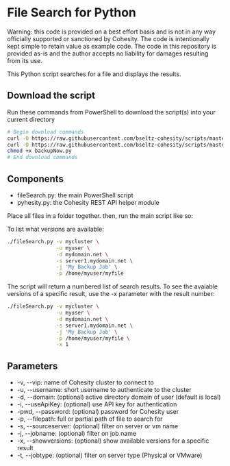 # File Search for Python

Warning: this code is provided on a best effort basis and is not in any way officially supported or sanctioned by Cohesity. The code is intentionally kept simple to retain value as example code. The code in this repository is provided as-is and the author accepts no liability for damages resulting from its use.

This Python script searches for a file and displays the results.

## Download the script

Run these commands from PowerShell to download the script(s) into your current directory

```bash
# Begin download commands
curl -O https://raw.githubusercontent.com/bseltz-cohesity/scripts/master/python/fileSearch/fileSearch.py
curl -O https://raw.githubusercontent.com/bseltz-cohesity/scripts/master/python/pyhesity.py
chmod +x backupNow.py
# End download commands
```

## Components

* fileSearch.py: the main PowerShell script
* pyhesity.py: the Cohesity REST API helper module

Place all files in a folder together. then, run the main script like so:

To list what versions are available:

```bash
./fileSearch.py -v mycluster \
                -u myuser \
                -d mydomain.net \
                -s server1.mydomain.net \
                -j 'My Backup Job' \
                -p /home/myuser/myfile
```

The script will return a numbered list of search results. To see the avaiable versions of a specific result, use the -x parameter with the result number:

```bash
./fileSearch.py -v mycluster \
                -u myuser \
                -d mydomain.net \
                -s server1.mydomain.net \
                -j 'My Backup Job' \
                -p /home/myuser/myfile \
                -x 1
```

## Parameters

* -v, --vip: name of Cohesity cluster to connect to
* -u, --username: short username to authenticate to the cluster
* -d, --domain: (optional) active directory domain of user (default is local)
* -i, --useApiKey: (optional) use API key for authentication
* -pwd, --password: (optional) password for Cohesity user
* -p, --filepath: full or partial path of file to search for
* -s, --sourceserver: (optional) filter on server or vm name
* -j, --jobname: (optional) filter on job name
* -x, --showversions: (optional) show available versions for a specific result
* -t, --jobtype: (optional) filter on server type (Physical or VMware)
